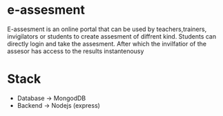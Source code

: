 # e-assesment

E-assesment is an online portal that can be used by teachers,trainers, invigilators or students to create assesment of diffrent kind. Students can directly login and take the assesment. After which the invilfatior of the assesor has access to the results instantenousy

# Stack
- Database -> MongodDB
- Backend -> Nodejs (express)
  
